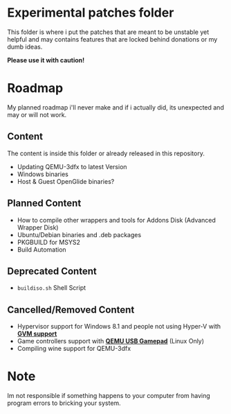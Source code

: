 # Experimental patches folder
This folder is where i put the patches that are meant to be unstable yet helpful and may contains features that are locked behind donations or my dumb ideas.

**Please use it with caution!**

# Roadmap
My planned roadmap i'll never make and if i actually did, its unexpected and may or will not work.
## Content
The content is inside this folder or already released in this repository.
- Updating QEMU-3dfx to latest Version
- Windows binaries
- Host & Guest OpenGlide binaries?

## Planned Content

- How to compile other wrappers and tools for Addons Disk (Advanced Wrapper Disk)
- Ubuntu/Debian binaries and .deb packages
- PKGBUILD for MSYS2
- Build Automation

## Deprecated Content
- `buildiso.sh` Shell Script
## Cancelled/Removed Content
- Hypervisor support for Windows 8.1 and people not using Hyper-V with [**GVM support**](https://github.com/qemu-gvm/qemu-gvm)
- Game controllers support with [**QEMU USB Gamepad**](https://www.reddit.com/r/VFIO/comments/878ymp/gamepad_support_in_qemu/?rdt=42637) (Linux Only)
- Compiling wine support for QEMU-3dfx

# Note
Im not responsible if something happens to your computer from having program errors to bricking your system.
